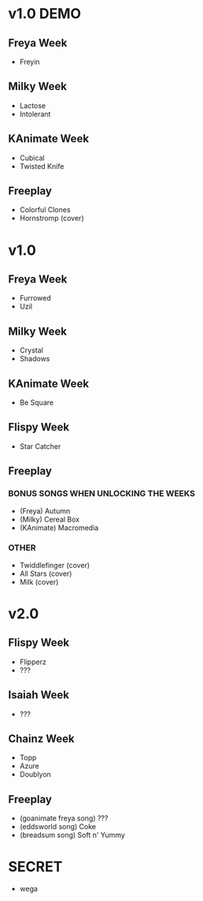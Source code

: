 # v1.0 DEMO

## Freya Week

- Freyin

## Milky Week

- Lactose
- Intolerant

## KAnimate Week

- Cubical
- Twisted Knife

## Freeplay 
 
- Colorful Clones
- Hornstromp (cover)

# v1.0

## Freya Week

- Furrowed
- Uzil

## Milky Week

- Crystal
- Shadows

## KAnimate Week

- Be Square

## Flispy Week

- Star Catcher

## Freeplay 

### BONUS SONGS WHEN UNLOCKING THE WEEKS 
- (Freya) Autumn
- (Milky) Cereal Box
- (KAnimate) Macromedia

### OTHER
- Twiddlefinger (cover)
- All Stars (cover)
- Milk (cover)

# v2.0

## Flispy Week

- Flipperz
- ???

## Isaiah Week

- ???

## Chainz Week

- Topp
- Azure
- Doublyon

## Freeplay

- (goanimate freya song) ???
- (eddsworld song) Coke
- (breadsum song) Soft n' Yummy

# SECRET

- wega

